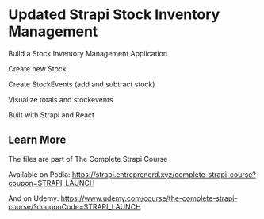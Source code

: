 # Updated Strapi Stock Inventory Management

Build a Stock Inventory Management Application

Create new Stock

Create StockEvents (add and subtract stock)

Visualize totals and stockevents

Built with Strapi and React


## Learn More

The files are part of The Complete Strapi Course

Available on Podia: https://strapi.entreprenerd.xyz/complete-strapi-course?coupon=STRAPI_LAUNCH

And on Udemy: https://www.udemy.com/course/the-complete-strapi-course/?couponCode=STRAPI_LAUNCH
